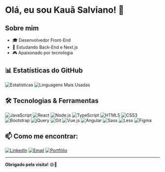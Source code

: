 # Olá, eu sou Kauã Salviano! 👋

## Sobre mim
- 🎓 Desenvolvedor Front-End
- 🌱 Estudando Back-End e Next.js
- 🎮 Apaixonado por tecnologia

## 📊 Estatísticas do GitHub
![Estatísticas](https://github-readme-stats.vercel.app/api?username=kazin-dev&show_icons=true&theme=radical)
![Linguagens Mais Usadas](https://github-readme-stats.vercel.app/api/top-langs/?username=kazin-dev&layout=compact&theme=radical)

## 🛠️ Tecnologias & Ferramentas
![JavaScript](https://img.shields.io/badge/JavaScript-F7DF1E?style=flat&logo=javascript&logoColor=black)
![React](https://img.shields.io/badge/React-61DAFB?style=flat&logo=react&logoColor=black)
![Node.js](https://img.shields.io/badge/Node.js-339933?style=flat&logo=node-dot-js&logoColor=white)
![TypeScript](https://img.shields.io/badge/TypeScript-3178C6?style=flat&logo=typescript&logoColor=white)
![HTML5](https://img.shields.io/badge/HTML5-E34F26?style=flat&logo=html5&logoColor=white)
![CSS3](https://img.shields.io/badge/CSS3-1572B6?style=flat&logo=css3&logoColor=white)
![Bootstrap](https://img.shields.io/badge/Bootstrap-7952B3?style=flat&logo=bootstrap&logoColor=white)
![jQuery](https://img.shields.io/badge/jQuery-0769AD?style=flat&logo=jquery&logoColor=white)
![Git](https://img.shields.io/badge/Git-F05032?style=flat&logo=git&logoColor=white)
![Vue.js](https://img.shields.io/badge/Vue.js-4FC08D?style=flat&logo=vue-dot-js&logoColor=white)
![Angular](https://img.shields.io/badge/Angular-DD0031?style=flat&logo=angular&logoColor=white)
![Sass](https://img.shields.io/badge/Sass-CC6699?style=flat&logo=sass&logoColor=white)
![Less](https://img.shields.io/badge/Less-1D365D?style=flat&logo=less&logoColor=white)
![Figma](https://img.shields.io/badge/Figma-F24E1E?style=flat&logo=figma&logoColor=white)

## 📫 Como me encontrar:
[![LinkedIn](https://img.shields.io/badge/LinkedIn-blue?style=flat&logo=linkedin)](https://www.linkedin.com/in/kauã-sal)
[![Email](https://img.shields.io/badge/Email-D14836?style=flat&logo=gmail&logoColor=white)](mailto:kgs26121967@gmail.com)
[![Portfólio](https://img.shields.io/badge/Portfólio-000?style=for-the-badge&logo=vercel&logoColor=white)](https://meu-portfolio-drab-kappa.vercel.app/)

---

**Obrigado pela visita!** 😄🚀

<!--
**kazin-dev/kazin-dev** is a ✨ _special_ ✨ repository because its `README.md` (this file) appears on your GitHub profile.

Here are some ideas to get you started:

- 🔭 I’m currently working on ...
- 🌱 I’m currently learning ...
- 👯 I’m looking to collaborate on ...
- 🤔 I’m looking for help with ...
- 💬 Ask me about ...
- 📫 How to reach me: ...
- 😄 Pronouns: ...
- ⚡ Fun fact: ...
-->
